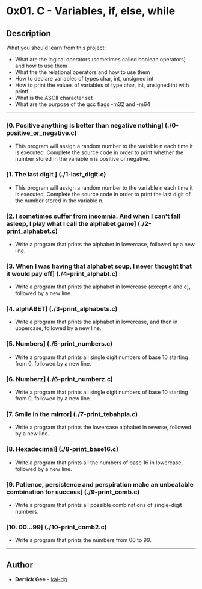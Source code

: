 # 0x01. C - Variables, if, else, while

## Description
What you should learn from this project:

* What are the logical operators (sometimes called boolean operators) and how to use them
* What the the relational operators and how to use them
* How to declare variables of types char, int, unsigned int
* How to print the values of variables of type char, int, unsigned int with printf
* What is the ASCII character set
* What are the purpose of the gcc flags -m32 and -m64

---

### [0. Positive anything is better than negative nothing] (./0-positive_or_negative.c)
* This program will assign a random number to the variable n each time it is executed. Complete the source code in order to print whether the number stored in the variable n is positive or negative.

### [1. The last digit ] (./1-last_digit.c)
* This program will assign a random number to the variable n each time it is executed. Complete the source code in order to print the last digit of the number stored in the variable n.

### [2. I sometimes suffer from insomnia. And when I can't fall asleep, I play what I call the alphabet game] (./2-print_alphabet.c)
* Write a program that prints the alphabet in lowercase, followed by a new line.

### [3. When I was having that alphabet soup, I never thought that it would pay off] (./4-print_alphabt.c)
* Write a program that prints the alphabet in lowercase (except q and e), followed by a new line.

### [4. alphABET] (./3-print_alphabets.c)
* Write a program that prints the alphabet in lowercase, and then in uppercase, followed by a new line.

### [5. Numbers] (./5-print_numbers.c)
* Write a program that prints all single digit numbers of base 10 starting from 0, followed by a new line.

### [6. Numberz] (./6-print_numberz.c)
* Write a program that prints all single digit numbers of base 10 starting from 0, followed by a new line.

### [7. Smile in the mirror] (./7-print_tebahpla.c)
* Write a program that prints the lowercase alphabet in reverse, followed by a new line.

### [8. Hexadecimal] (./8-print_base16.c)
* Write a program that prints all the numbers of base 16 in lowercase, followed by a new line.

### [9. Patience, persistence and perspiration make an unbeatable combination for success] (./9-print_comb.c)
* Write a program that prints all possible combinations of single-digit numbers.

### [10. 00...99] (./10-print_comb2.c)
* Write a program that prints the numbers from 00 to 99.

---

## Author
* **Derrick Gee** - [kai-dg](https://github.com/kai-dg)
